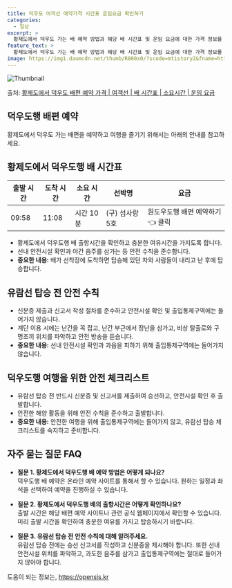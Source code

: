```yaml
---
title: 덕우도 여객선 예약가격 시간표 운임요금 확인하기
categories:
  - 일상
excerpt: >
  황제도에서 덕우도 가는 배 예약 방법과 해당 배 시간표 및 운임 요금에 대한 가격 정보를 안내 드리겠습니다. 안전하고 재밋는 덕우도행 여행을 위해 아래 정보 참고하시기 바랍니다. 덕우도행 배편 예약하기 👈 클릭황제도에서 덕우도행 배 시간표출발 시간도착 시간소요 시간선박명요금09:5811:081시간 10분(구)섬사랑5호.원덕우도행 배편 예약하기 👈 클릭황제도에서 덕우도행 여객선 탑승 시 이용수칙황제도에서 덕우도행 배 출항시간을 확인하고 충분한 여유시간을 가지도록 합니다. 선박에 탑승하기 전, 안전수칙을 숙지하고 준비합니다. 중요한 내용:탑승 순서 유의: 배가 선착장에 도착하면 탑승해 있던 차와 사람들이 내리고 난 후에 탑승합니다.안전 수칙 철저 준수: 계단 이용 시에는 난간을 꼭 잡고, 난간 부근에서 장난..
feature_text: >
  황제도에서 덕우도 가는 배 예약 방법과 해당 배 시간표 및 운임 요금에 대한 가격 정보를 안내 드리겠습니다. 안전하고 재밋는 덕우도행 여행을 위해 아래 정보 참고하시기 바랍니다. 덕우도행 배편 예약하기 👈 클릭황제도에서 덕우도행 배 시간표출발 시간도착 시간소요 시간선박명요금09:5811:081시간 10분(구)섬사랑5호.원덕우도행 배편 예약하기 👈 클릭황제도에서 덕우도행 여객선 탑승 시 이용수칙황제도에서 덕우도행 배 출항시간을 확인하고 충분한 여유시간을 가지도록 합니다. 선박에 탑승하기 전, 안전수칙을 숙지하고 준비합니다. 중요한 내용:탑승 순서 유의: 배가 선착장에 도착하면 탑승해 있던 차와 사람들이 내리고 난 후에 탑승합니다.안전 수칙 철저 준수: 계단 이용 시에는 난간을 꼭 잡고, 난간 부근에서 장난..
image: https://img1.daumcdn.net/thumb/R800x0/?scode=mtistory2&fname=https%3A%2F%2Fblog.kakaocdn.net%2Fdn%2Fn6qeL%2FbtsHDARYc3s%2FBRCCVZ1lBZpQLTeB7mJMS1%2Fimg.webp
---
```


![Thumbnail](https://img1.daumcdn.net/thumb/R800x0/?scode=mtistory2&fname=https%3A%2F%2Fblog.kakaocdn.net%2Fdn%2Fn6qeL%2FbtsHDARYc3s%2FBRCCVZ1lBZpQLTeB7mJMS1%2Fimg.webp)

<p>출처: <a href="https://opensis.kr/entry/%ED%99%A9%EC%A0%9C%EB%8F%84%EC%97%90%EC%84%9C-%EB%8D%95%EC%9A%B0%EB%8F%84-%EB%B0%B0%ED%8E%B8-%EC%98%88%EC%95%BD-%EA%B0%80%EA%B2%A9-%EC%97%AC%EA%B0%9D%EC%84%A0-%EB%B0%B0-%EC%8B%9C%EA%B0%84%ED%91%9C-%EC%86%8C%EC%9A%94%EC%8B%9C%EA%B0%84-%EC%9A%B4%EC%9E%84-%EC%9A%94%EA%B8%88" rel="dofollow">황제도에서 덕우도 배편 예약 가격 | 여객선 | 배 시간표 | 소요시간 | 운임 요금</a> </p>

## 덕우도행 배편 예약

황제도에서 덕우도 가는 배편을 예약하고 여행을 즐기기 위해서는 아래의 안내를 참고하세요.

## 황제도에서 덕우도행 배 시간표

**출발 시간** | **도착 시간** | **소요 시간** | **선박명** | **요금**  
---|---|---|---|---  
09:58 | 11:08 | 시간 10분 | (구) 섬사랑5호 | 원도우도행 배편 예약하기 👈 클릭  
  
  * 황제도에서 덕우도행 배 출항시간을 확인하고 충분한 여유시간을 가지도록 합니다.
  * 선내 안전시설 확인과 야간 음주를 삼가는 등 안전 수칙을 준수합니다.
  * **중요한 내용:** 배가 선착장에 도착하면 탑승해 있던 차와 사람들이 내리고 난 후에 탑승합니다.

## 유람선 탑승 전 안전 수칙

  * 신분증 제출과 신고서 작성 절차를 준수하고 안전시설 확인 및 출입통제구역에는 들어가지 않습니다.
  * 계단 이용 시에는 난간을 꼭 잡고, 난간 부근에서 장난을 삼가고, 비상 탈출로와 구명조끼 위치를 파악하고 안전 방송을 듣습니다.
  * **중요한 내용:** 선내 안전시설 확인과 과음을 피하기 위해 출입통제구역에는 들어가지 않습니다.

## 덕우도행 여행을 위한 안전 체크리스트

  * 유람선 탑승 전 반드시 신분증 및 신고서를 제출하여 승선하고, 안전시설 확인 후 출발합니다.
  * 안전한 해양 활동을 위해 안전 수칙을 준수하고 출발합니다.
  * **중요한 내용:** 안전한 여행을 위해 출입통제구역에는 들어가지 않고, 유람선 탑승 체크리스트를 숙지하고 준비합니다.

## 자주 묻는 질문 FAQ

  * **질문 1. 황제도에서 덕우도행 배 예약 방법은 어떻게 되나요?**  
덕우도행 배 예약은 온라인 예약 사이트를 통해서 할 수 있습니다. 원하는 일정과 좌석을 선택하여 예약을 진행하실 수 있습니다.

  * **질문 2. 황제도에서 덕우도행 배의 출항시간은 어떻게 확인하나요?**  
출발 시간은 해당 배편 예약 사이트나 관련 공식 웹페이지에서 확인할 수 있습니다. 미리 출발 시간을 확인하여 충분한 여유를 가지고 탑승하시기
바랍니다.

  * **질문 3. 유람선 탑승 전 안전 수칙에 대해 알려주세요.**  
유람선 탑승 전에는 승선 신고서를 작성하고 신분증을 제시해야 합니다. 또한 선내 안전시설 위치를 파악하고, 과도한 음주를 삼가고
출입통제구역에는 절대로 들어가지 않아야 합니다.



 

도움이 되는 정보는, <a href="https://opensis.kr" rel="dofollow">https://opensis.kr</a>


